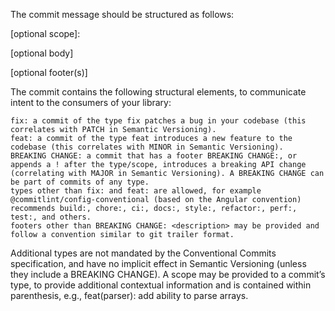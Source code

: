 ﻿The commit message should be structured as follows:

<type>[optional scope]: <description>

[optional body]

[optional footer(s)]

The commit contains the following structural elements, to communicate intent to the consumers of your library:

    fix: a commit of the type fix patches a bug in your codebase (this correlates with PATCH in Semantic Versioning).
    feat: a commit of the type feat introduces a new feature to the codebase (this correlates with MINOR in Semantic Versioning).
    BREAKING CHANGE: a commit that has a footer BREAKING CHANGE:, or appends a ! after the type/scope, introduces a breaking API change (correlating with MAJOR in Semantic Versioning). A BREAKING CHANGE can be part of commits of any type.
    types other than fix: and feat: are allowed, for example @commitlint/config-conventional (based on the Angular convention) recommends build:, chore:, ci:, docs:, style:, refactor:, perf:, test:, and others.
    footers other than BREAKING CHANGE: <description> may be provided and follow a convention similar to git trailer format.

Additional types are not mandated by the Conventional Commits specification, and have no implicit effect in Semantic Versioning (unless they include a BREAKING CHANGE). A scope may be provided to a commit’s type, to provide additional contextual information and is contained within parenthesis, e.g., feat(parser): add ability to parse arrays.